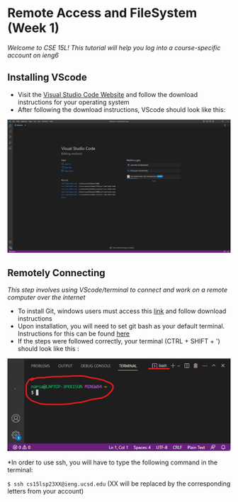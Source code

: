 # Remote Access and FileSystem (Week 1)

*Welcome to CSE 15L! This tutorial will help you log into a course-specific account on ieng6*


## Installing VScode

* Visit the [Visual Studio Code Website](https://code.visualstudio.com/) and follow the download instructions for your operating system
* After following the download instructions, VScode should look like this:

![Image](VSCodeScreenshot.png)


## Remotely Connecting
*This step involves using VScode/terminal to connect and work on a remote computer over the internet*

* To install Git, windows users must access this [link](https://gitforwindows.org/) and follow download instructions
* Upon installation, you will need to set git bash as your default terminal. Instructions for this can be found [here](https://stackoverflow.com/questions/42606837/how-do-i-use-bash-on-windows-from-the-visual-studio-code-integrated-terminal/50527994#50527994)
* If the steps were followed correctly, your terminal (CTRL + SHIFT + ') should look like this :

![Image](TerminalPreview.png)

*In order to use ssh, you will have to type the following command in the terminal:

`$ ssh cs15lsp23XX@ieng.ucsd.edu` (XX will be replaced by the corresponding letters from your account)


